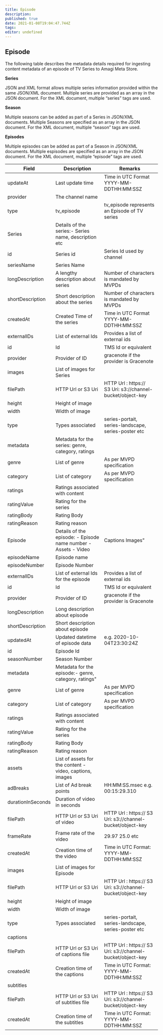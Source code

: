 ```yaml
---
title: Episode
description: 
published: true
date: 2021-01-08T19:04:47.744Z
tags: 
editor: undefined
---
```


## Episode

The following table describes the metadata details required for ingesting content metadata of an episode of TV Series to Amagi Meta Store. 

**Series**

JSON and XML format allows multiple series information provided within the same JSON/XML document. Multiple series are provided as an array in the JSON document. For the XML document, multiple “series” tags are used.

**Season**

Multiple seasons can be added as part of a Series in JSON/XML documents. Multiple Seasons are specified as an array in the JSON document. For the XML document, multiple “season” tags are used.

**Episodes**

Multiple episodes can be added as part of a Season in JSON/XML documents. Multiple espisodes are specified as an array in the JSON document. For the XML document, multiple “episode” tags are used.


Field|Description|Remarks
---|---|---
updateAt|Last update time|Time in UTC Format <br/> YYYY-MM-DDTHH:MM:SSZ
provider|The channel name|
type|tv_episode|tv_episode represents an Episode of TV series
Series|Details of the series:- Series name, description etc
id|Series id|Series Id used by channel
seriesName|Series Name|
longDescription|A lengthy description about series|Number of characters is mandated by MVPDs
shortDescription|Short description about the series|Number of characters is mandated by MVPDs
createdAt|Created Time of the series|Time in UTC Format <br/> YYYY-MM-DDTHH:MM:SSZ
externalIDs|List of external Ids|Provides a list of external ids
id|Id|TMS Id or equivalent 
provider|Provider of ID|gracenote if the provider is Gracenote
images|List of images for Series|
filePath|HTTP Url or S3 Uri|HTTP Url : https:// <br/> S3 Uri: s3://channel-bucket/object-key
height|Height of image|
width|Width of image|
type|Types associated|series-portait, series-landscape, series-poster etc
metadata|Metadata for the series: genre, category, ratings|
genre|List of genre|As per MVPD specification
category|List of category|As per MVPD specification
ratings|Ratings associated with content|
ratingValue|Rating for the series|
ratingBody|Rating Body|
ratingReason|Rating reason|
Episode|Details of the episode: - Episode name number - Assets - Video| Captions Images"|
episodeName|Episode name|
episodeNumber|Episode Number|
externalIDs|List of external Ids for the episode|Provides a list of external ids
id|Id|TMS Id or equivalent
provider|Provider of ID|gracenote if the provider is Gracenote
longDescription|Long description about episode|
shortDescription|Short description about episode|
updatedAt|Updated datetime of episode data|e.g. 2020-10-04T23:30:24Z
id|Episode Id|
seasonNumber|Season Number|
metadata|Metadata for the episode:- genre, category, ratings"
genre|List of genre|As per MVPD specification
category|List of category|As per MVPD specification
ratings|Ratings associated with content|
ratingValue|Rating for the series|
ratingBody|Rating Body|
ratingReason|Rating reason|
assets|List of assets for the content - video, captions, images|
adBreaks|List of Ad break points|HH:MM:SS.msec e.g. 00:15:29.310
durationInSeconds|Duration of video in seconds|
filePath|HTTP Url or S3 Uri of video|HTTP Url : https:// S3 Uri: s3://channel-bucket/object-key
frameRate|Frame rate of the video|29.97 25.0 etc
createdAt|Creation time of the video|Time in UTC Format: YYYY-MM-DDTHH:MM:SSZ
images|List of images for Episode|
filePath|HTTP Url or S3 Uri|HTTP Url : https:// S3 Uri: s3://channel-bucket/object-key
height|Height of image|
width|Width of image|
type|Types associated|series-portait, series-landscape, series-poster etc
captions||
filePath|HTTP Url or S3 Uri of captions file|HTTP Url : https:// S3 Uri: s3://channel-bucket/object-key
createdAt|Creation time of the captions|Time in UTC Format: YYYY-MM-DDTHH:MM:SSZ
subtitles||
filePath|HTTP Url or S3 Uri of subtitles file|HTTP Url : https:// S3 Uri: s3://channel-bucket/object-key
createdAt|Creation time of the subtitles|Time in UTC Format: YYYY-MM-DDTHH:MM:SSZ